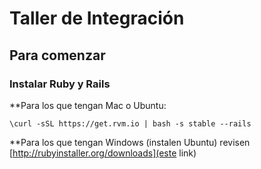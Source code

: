 Taller de Integración
===========

Para comenzar
---------------

### Instalar Ruby y Rails

**Para los que tengan Mac o Ubuntu:

    \curl -sSL https://get.rvm.io | bash -s stable --rails

**Para los que tengan Windows (instalen Ubuntu) revisen [http://rubyinstaller.org/downloads](este link)
